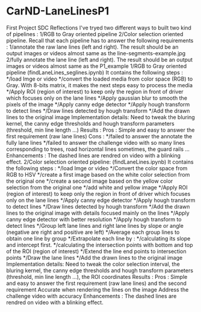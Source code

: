 # CarND-LaneLinesP1
First Project SDC
Reflections
I've tryed two different ways to built two kind of pipelines : 1/RGB to Gray oriented pipeline 2/Color selection oriented pipeline.
Recall that each pipeline has to answer the following requirements : 1/annotate the raw lane lines (left and right). The result should be an output images or videos almost same as the line-segments-example.jpg 2/fully annotate the lane line (left and right). The result should be an output images or videos almost same as the P1_example
1/RGB to Gray oriented pipeline (findLaneLines_seglines.ipynb)
It contains the following steps : */load Imge or video */convert the loaded media from color space (RGB) to Gray. With 8-bits matrix, it makes the next steps easy to process the media */Apply ROI (region of interest) to keep only the region in front of driver which focuses only on the lane lines */Apply gaussian blur to smooth the pixels of the image */Apply canny edge detector */Apply hough transform to detect lines */Draw lines detected by hough transform */Add the drawn lines to the original image
Implementation details:
Need to tweak the bluring kernel, the canny edge thresholds and hough transform parameters (threshold, min line length ...)
Results :
Pros : Simple and easy to answer the first requirement (raw lane lines) Cons : */failed to answer the annotate the fully lane lines */failed to answer the challenge video with so many lines corresponding to trees, road horizontal lines sometimes, the guard rails ...
Enhancements : The dashed lines are rendred on video with a blinking effect.
2/Color selection oriented pipeline: (findLaneLines.ipynb)
It contains the following steps : */load Imge or video */Convert the color space from RGB to HSV */create a first image based on the white color selection from the original one */create a second image based on the yellow color selection from the original one */add white and yellow image */Apply ROI (region of interest) to keep only the region in front of driver which focuses only on the lane lines */Apply canny edge detector */Apply hough transform to detect lines */Draw lines detected by hough transform */Add the drawn lines to the original image with details focused mainly on the lines */Apply canny edge detector with better resolution */Apply hough transform to detect lines */Group left lane lines and right lane lines by slope or angle (negative are right and positive are left) */Average each group lines to obtain one line by group */Extrapolate each line by : */calculating its slope and intercept first. */calculating the intersection points with bottom and top of the ROI (region of interest) */Extend the line end points to intersection points */Draw the lane lines */Add the drawn lines to the original image
Implementation details:
Need to tweak the color selection interval, the bluring kernel, the canny edge thresholds and hough transform parameters (threshold, min line length ...), the ROI coordinates
Results :
Pros : Simple and easy to answer the first requirement (raw lane lines) and the second requirement Accurate when rendering the lines on the image Address the challenge video with accuracy
Enhancements : The dashed lines are rendred on video with a blinking effect.
